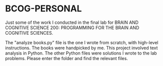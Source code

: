 # BCOG-PERSONAL
 Just some of the work I conducted in the final lab for BRAIN AND COGNITIVE SCIENCE 200: PROGRAMMING FOR THE BRAIN AND COGNITIVE SCIENCES.
 
The "analyze books.py" file is the one I wrote from scratch, with high-level instructions. The books were handpicked by me. This project involved text analysis in Python. The other Python files were solutions I wrote to the lab problems. Please enter the folder and find the relevant files.
